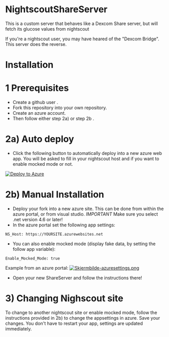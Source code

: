 # NightscoutShareServer
This is a custom server that behaves like a Dexcom Share server, but will fetch its glucose values from nightscout

If you're a nightscout user, you may have heared of the "Dexcom Bridge". This server does the reverse.

# Installation

# 1 Prerequisites
* Create a github user .
* Fork this repository into your own repository.
* Create an azure account.
* Then follow either step 2a) or step 2b .

# 2a) Auto deploy
* Click the following button to automatically deploy into a new azure web app. You will be asked to fill in your nightscout host and if you want to enable mocked mode or not.

[![Deploy to Azure](http://azuredeploy.net/deploybutton.png)](https://azuredeploy.net/)

# 2b) Manual Installation
* Deploy your fork into a new azure site. This can be done from within the azure portal, or from visual studio. *IMPORTANT* Make sure you select .net version 4.6 or later!
* In the azure portal set the following app settings:
```code
NS_Host: https://YOURSITE.azurewebsites.net
```

* You can also enable mocked mode (display fake data, by setting the follow app variable): 
```code
Enable_Mocked_Mode: true
```
Example from an azure portal:
[![Skjermbilde-azuresettings.png](https://s8.postimg.org/jf7i24xn9/Skjermbilde-azuresettings.png)](https://postimg.org/image/cor0spahd/)

* Open your new ShareServer and follow the instructions there!

# 3) Changing Nighscout site

To change to another nightscout site or enable mocked mode, follow the instructions provided in 2b) to change the appsettings in azure. Save your changes. You don't have to restart your app, settings are updated immediately.
